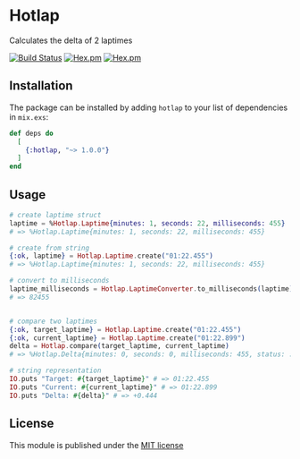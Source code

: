 # Hotlap

Calculates the delta of 2 laptimes

[![Build Status](https://travis-ci.com/pr0grammr/time-ago.svg?branch=master)](https://travis-ci.com/pr0grammr/time-ago)
<a href="https://hexdocs.pm/time_ago/TimeAgo.html#content" target="_blank"><img alt="Hex.pm" src="https://img.shields.io/hexpm/dt/time_ago"></a>
<a href="https://hexdocs.pm/time_ago/TimeAgo.html#content" target="_blank"><img alt="Hex.pm" src="https://img.shields.io/hexpm/v/time_ago"></a>

## Installation

The package can be installed by adding `hotlap` to your list of dependencies in `mix.exs`:

```elixir
def deps do
  [
    {:hotlap, "~> 1.0.0"}
  ]
end
```

## Usage

```elixir
# create laptime struct
laptime = %Hotlap.Laptime{minutes: 1, seconds: 22, milliseconds: 455}
# => %Hotlap.Laptime{minutes: 1, seconds: 22, milliseconds: 455}

# create from string
{:ok, laptime} = Hotlap.Laptime.create("01:22.455")
# => %Hotlap.Laptime{minutes: 1, seconds: 22, milliseconds: 455}

# convert to milliseconds
laptime_milliseconds = Hotlap.LaptimeConverter.to_milliseconds(laptime)
# => 82455


# compare two laptimes
{:ok, target_laptime} = Hotlap.Laptime.create("01:22.455")
{:ok, current_laptime} = Hotlap.Laptime.create("01:22.899")
delta = Hotlap.compare(target_laptime, current_laptime)
# => %Hotlap.Delta{minutes: 0, seconds: 0, milliseconds: 455, status: :behind}

# string representation
IO.puts "Target: #{target_laptime}" # => 01:22.455
IO.puts "Current: #{current_laptime}" # => 01:22.899
IO.puts "Delta: #{delta}" # => +0.444
```

## License 

This module is published under the <a href="https://github.com/pr0grammr/time-ago/blob/master/LICENSE">MIT license</a>



